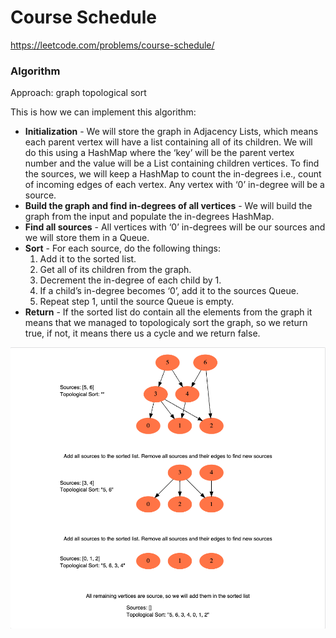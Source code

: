 # Course Schedule

https://leetcode.com/problems/course-schedule/

### Algorithm
Approach: graph topological sort

This is how we can implement this algorithm:

* **Initialization** - We will store the graph in Adjacency Lists, which means each parent vertex will have a list containing all of its children. We will do this using a HashMap where the ‘key’ will be the parent vertex number and the value will be a List containing children vertices. To find the sources, we will keep a HashMap to count the in-degrees i.e., count of incoming edges of each vertex. Any vertex with ‘0’ in-degree will be a source.
* **Build the graph and find in-degrees of all vertices** - We will build the graph from the input and populate the in-degrees HashMap.
* **Find all sources** - All vertices with ‘0’ in-degrees will be our sources and we will store them in a Queue.
* **Sort** - For each source, do the following things:
  1. Add it to the sorted list.
  2. Get all of its children from the graph.
  3. Decrement the in-degree of each child by 1.
  4. If a child’s in-degree becomes ‘0’, add it to the sources Queue.
  5. Repeat step 1, until the source Queue is empty.
* **Return** - If the sorted list do contain all the elements from the graph it means that we managed to topologicaly sort the graph, so we return true, if not, it means there us a cycle and we return false. 

![](topological-sort.png)